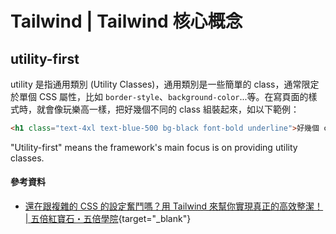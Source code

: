 # Tailwind | Tailwind 核心概念

## utility-first
utility 是指通用類別 (Utility Classes)，通用類別是一些簡單的 class，通常限定於單個 CSS 屬性，比如 `border-style`、`background-color`...等。在寫頁面的樣式時，就會像玩樂高一樣，把好幾個不同的 class 組裝起來，如以下範例：

```html
<h1 class="text-4xl text-blue-500 bg-black font-bold underline">好幾個 class 組合成所需樣式</h1>
```

"Utility-first" means the framework's main focus is on providing utility classes.

#### 參考資料
* [還在跟複雜的 CSS 的設定奮鬥嗎？用 Tailwind 來幫你實現真正的高效整潔！ | 五倍紅寶石・五倍學院](https://5xcampus.com/posts/tailwind-css-plugin.html){target="_blank"}